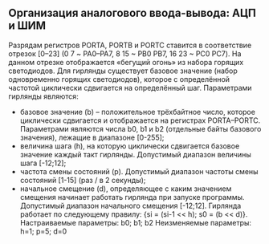 ## Организация аналогового ввода-вывода: АЦП и ШИМ
Разрядам регистров PORTA, PORTB и PORTC ставится в соответствие
отрезок [0–23] (0 7 ~ PA0–PA7, 8 15 ~ PB0 PB7, 16 23 ~ PC0 PC7). На данном
отрезке отображается «бегущий огонь» из набора горящих светодиодов. Для
гирлянды существует базовое значение (набор одновременно горящих
светодиодов), которое с определённой частотой циклически сдвигается на
определённый шаг. Параметрами гирлянды являются:
- базовое значение (b) – положительное трёхбайтное число, которое
циклически сдвигается и отображается на регистрах PORTA–PORTC.
Параметрами являются числа b0, b1 и b2 (отдельные байты базового значения),
лежащие в диапазоне [0-255];
- величина шага (h), на которую циклически сдвигается базовое значение
каждый такт гирлянды. Допустимый диапазон величины шага [-12;12];
- частота смены состояний (p). Допустимый диапазон частоты смены
состояний [1-15] (раз / в 2 секунды);
- начальное смещение (d), определяющее с каким значением смещения
начинает работать гирлянда при запуске программы. Допустимый диапазон
начального смещения [-12;12].
Гирлянда работает по следующему правилу: {si = (si-1 << h); s0 = (b << d)}.
Настраиваемые параметры: b0; b1; b2
Неизменяемые параметры: h=1; p=5; d=0
